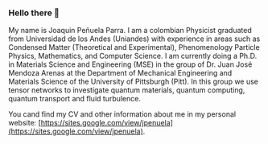 ### Hello there 👋

My name is Joaquin Peñuela Parra. I am a colombian Physicist graduated from Universidad de los Andes (Uniandes) with experience in areas such as Condensed Matter (Theoretical and Experimental), Phenomenology Particle Physics, Mathematics, and Computer Science. I am currently doing a Ph.D. in Materials Science and Engineering (MSE) in the group of Dr. Juan José Mendoza Arenas at the Department of Mechanical Engineering and Materials Science of the University of Pittsburgh (Pitt). In this group we use tensor networks to investigate quantum materials, quantum computing, quantum transport and fluid turbulence.

You cand find my CV and other information about me in my personal website: [https://sites.google.com/view/jpenuela](https://sites.google.com/view/jpenuela).

<!--
**Joacop16/Joacop16** is a ✨ _special_ ✨ repository because its `README.md` (this file) appears on your GitHub profile.

Here are some ideas to get you started:

- 🔭 I’m currently working on ...
- 🌱 I’m currently learning ...
- 👯 I’m looking to collaborate on ...
- 🤔 I’m looking for help with ...
- 💬 Ask me about ...
- 📫 How to reach me: ...
- 😄 Pronouns: ...
- ⚡ Fun fact: ...
-->
